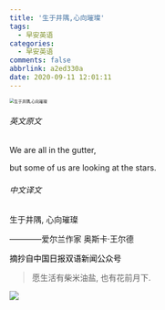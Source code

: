 ```yaml
---
title: '生于井隅,心向璀璨'
tags:
  - 早安英语
categories:
  - 早安英语
comments: false
abbrlink: a2ed330a
date: 2020-09-11 12:01:11
---
```

<img src="https://cdn.jsdelivr.net/gh/lucas-nz/ImgHosting//img/%E7%94%9F%E4%BA%8E%E4%BA%95%E9%9A%85,%E5%BF%83%E5%90%91%E7%92%80%E7%92%A8.jpg" alt="生于井隅,心向璀璨" style="zoom: 50%;" />

<hide>

###### 英文原文

</hide>

<gm-en>

We are all in the gutter,

but some of us are looking at the stars.

<!-- more -->

</gm-en>

<hide>

###### 中文译文

</hide>

<gm-cn>

生于井隅, 心向璀璨

</gm-cn>

<ref>

 ————爱尔兰作家 奥斯卡·王尔德

<mark>

摘抄自中国日报双语新闻公众号

</mark>

</ref>

>愿生活有柴米油盐, 也有花前月下.

![](https://cdn.jsdelivr.net/gh/lucas-nz/ImgHosting/img/%E4%B8%AD%E5%9B%BD%E6%97%A5%E6%8A%A5%E5%8F%8C%E8%AF%AD%E6%96%B0%E9%97%BB%E5%85%AC%E4%BC%97%E5%8F%B7.jpg)